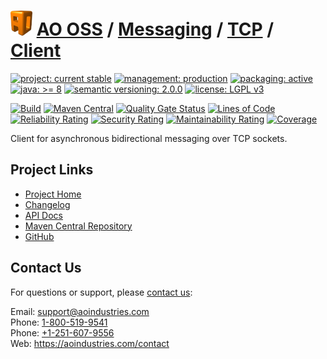 # [<img src="ao-logo.png" alt="AO Logo" width="35" height="40">](https://github.com/aoindustries) [AO OSS](https://github.com/aoindustries/ao-oss) / [Messaging](https://github.com/aoindustries/ao-messaging) / [TCP](https://github.com/aoindustries/ao-messaging-tcp) / [Client](https://github.com/aoindustries/ao-messaging-tcp-client)

[![project: current stable](https://oss.aoapps.com/ao-badges/project-current-stable.svg)](https://aoindustries.com/life-cycle#project-current-stable)
[![management: production](https://oss.aoapps.com/ao-badges/management-production.svg)](https://aoindustries.com/life-cycle#management-production)
[![packaging: active](https://oss.aoapps.com/ao-badges/packaging-active.svg)](https://aoindustries.com/life-cycle#packaging-active)  
[![java: &gt;= 8](https://oss.aoapps.com/ao-badges/java-8.svg)](https://docs.oracle.com/javase/8/docs/api/)
[![semantic versioning: 2.0.0](https://oss.aoapps.com/ao-badges/semver-2.0.0.svg)](http://semver.org/spec/v2.0.0.html)
[![license: LGPL v3](https://oss.aoapps.com/ao-badges/license-lgpl-3.0.svg)](https://www.gnu.org/licenses/lgpl-3.0)

[![Build](https://github.com/aoindustries/ao-messaging-tcp-client/workflows/Build/badge.svg?branch=master)](https://github.com/aoindustries/ao-messaging-tcp-client/actions?query=workflow%3ABuild)
[![Maven Central](https://maven-badges.herokuapp.com/maven-central/com.aoapps/ao-messaging-tcp-client/badge.svg)](https://maven-badges.herokuapp.com/maven-central/com.aoapps/ao-messaging-tcp-client)
[![Quality Gate Status](https://sonarcloud.io/api/project_badges/measure?branch=master&project=com.aoapps%3Aao-messaging-tcp-client&metric=alert_status)](https://sonarcloud.io/dashboard?branch=master&id=com.aoapps%3Aao-messaging-tcp-client)
[![Lines of Code](https://sonarcloud.io/api/project_badges/measure?branch=master&project=com.aoapps%3Aao-messaging-tcp-client&metric=ncloc)](https://sonarcloud.io/component_measures?branch=master&id=com.aoapps%3Aao-messaging-tcp-client&metric=ncloc)  
[![Reliability Rating](https://sonarcloud.io/api/project_badges/measure?branch=master&project=com.aoapps%3Aao-messaging-tcp-client&metric=reliability_rating)](https://sonarcloud.io/component_measures?branch=master&id=com.aoapps%3Aao-messaging-tcp-client&metric=Reliability)
[![Security Rating](https://sonarcloud.io/api/project_badges/measure?branch=master&project=com.aoapps%3Aao-messaging-tcp-client&metric=security_rating)](https://sonarcloud.io/component_measures?branch=master&id=com.aoapps%3Aao-messaging-tcp-client&metric=Security)
[![Maintainability Rating](https://sonarcloud.io/api/project_badges/measure?branch=master&project=com.aoapps%3Aao-messaging-tcp-client&metric=sqale_rating)](https://sonarcloud.io/component_measures?branch=master&id=com.aoapps%3Aao-messaging-tcp-client&metric=Maintainability)
[![Coverage](https://sonarcloud.io/api/project_badges/measure?branch=master&project=com.aoapps%3Aao-messaging-tcp-client&metric=coverage)](https://sonarcloud.io/component_measures?branch=master&id=com.aoapps%3Aao-messaging-tcp-client&metric=Coverage)

Client for asynchronous bidirectional messaging over TCP sockets.

## Project Links
* [Project Home](https://oss.aoapps.com/messaging/tcp/client/)
* [Changelog](https://oss.aoapps.com/messaging/tcp/client/changelog)
* [API Docs](https://oss.aoapps.com/messaging/tcp/client/apidocs/)
* [Maven Central Repository](https://search.maven.org/artifact/com.aoapps/ao-messaging-tcp-client)
* [GitHub](https://github.com/aoindustries/ao-messaging-tcp-client)

## Contact Us
For questions or support, please [contact us](https://aoindustries.com/contact):

Email: [support@aoindustries.com](mailto:support@aoindustries.com)  
Phone: [1-800-519-9541](tel:1-800-519-9541)  
Phone: [+1-251-607-9556](tel:+1-251-607-9556)  
Web: https://aoindustries.com/contact
